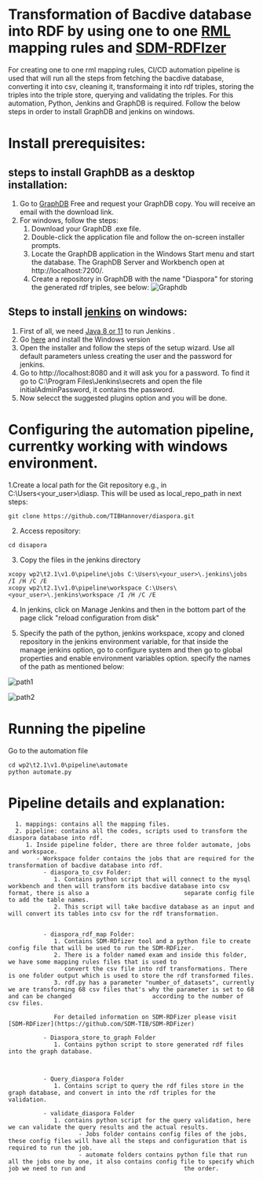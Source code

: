 # Transformation of Bacdive database into RDF by using one to one [RML](https://rml.io/specs/rml/#overview-0) mapping rules and [SDM-RDFIzer](https://github.com/SDM-TIB/SDM-RDFizer) 

For creating one to one rml mapping rules, CI/CD automation pipeline is used that will run all the steps from fetching the bacdive database, converting it into csv, cleaning it, transformaing it into rdf triples, storing the triples into the triple store, querying and validating the triples. For this automation, Python, Jenkins and GraphDB is required. Follow the below steps in order to install GraphDB and jenkins on windows. 

      
# Install prerequisites:

  ## steps to install GraphDB as a desktop installation:
  1. Go to [GraphDB](https://www.ontotext.com/products/graphdb/graphdb-free/) Free and request your GraphDB copy. You will receive an email with the download link. 
  2. For windows, follow the steps: 
       1. Download your GraphDB .exe file.
       2. Double-click the application file and follow the on-screen installer prompts.
       3. Locate the GraphDB application in the Windows Start menu and start the database. The GraphDB Server and Workbench open at http://localhost:7200/.
       4. Create a repository in GraphDB with the name "Diaspora" for storing the generated rdf triples, see below:
       ![Graphdb](https://user-images.githubusercontent.com/55106484/176881416-3f39143e-6615-4e83-9f04-80338fc589dc.PNG)
  
  ## Steps to install [jenkins](https://www.jenkins.io/doc/book/installing/windows/) on windows: 
   1. First of all, we need [Java 8 or 11](https://www.java.com/en/download/help/windows_manual_download.html) to run Jenkins .
   2. Go [here](https://www.jenkins.io/download/#downloading-jenkins) and install the Windows version
   3. Open the installer and follow the steps of the setup wizard. Use all default parameters unless creating the user and the password for jenkins.
   4. Go to http://localhost:8080 and it will ask you for a password. To find it go to C:\Program Files\Jenkins\secrets and open the file initialAdminPassword, it contains the password.
   5. Now selecct the suggested plugins option and you will be done.
 
# Configuring the automation pipeline, currentky working with windows environment. 

1.Create a local path for the Git repository e.g., in C:\Users\<your_user>\diasp. This will be used as local_repo_path in next steps:
```
git clone https://github.com/TIBHannover/diaspora.git
```

2. Access repository:

```
cd disapora
```

3. Copy the files in the jenkins directory

```
xcopy wp2\t2.1\v1.0\pipeline\jobs C:\Users\<your_user>\.jenkins\jobs /I /H /C /E
xcopy wp2\t2.1\v1.0\pipeline\workspace C:\Users\<your_user>\.jenkins\workspace /I /H /C /E
```

4. In jenkins, click on Manage Jenkins and then in the bottom part of the page click "reload configuration from disk"

5. Specify the path of the python, jenkins workspace, xcopy and cloned repository in the jenkins environment variable, for that inside the manage jenkins option, go to configure system and then go to global properties and enable environment variables option. specify the names of the path as mentioned below:

![path1](https://user-images.githubusercontent.com/55106484/176921715-b0aa112e-3798-4a5d-89ba-a69a4866c69e.PNG)

![path2](https://user-images.githubusercontent.com/55106484/176921732-c61b989e-9c2a-49ed-8f4b-6e7229004eae.PNG)

# Running the pipeline

Go to the automation file
```
cd wp2\t2.1\v1.0\pipeline\automate
python automate.py
```
# Pipeline details and explanation:
      1. mappings: contains all the mapping files. 
      2. pipeline: contains all the codes, scripts used to transform the diaspora database into rdf.
         1. Inside pipeline folder, there are three folder automate, jobs and workspace.
            - Workspace folder contains the jobs that are required for the transformation of bacdive database into rdf.
              - diaspora_to_csv Folder:
                 1. Contains python script that will connect to the mysql workbench and then will transform its bacdive database into csv format, there is also a                           separate config file to add the table names.  
                 2. This script will take bacdive database as an input and will convert its tables into csv for the rdf transformation. 


              - diaspora_rdf_map Folder:
                 1. Contains SDM-RDfizer tool and a python file to create config file that will be used to run the SDM-RDFizer. 
                 2. There is a folder named exam and inside this folder, we have some mapping rules files that is used to 
                    convert the csv file into rdf transformations. There is one folder output which is used to store the rdf transformed files. 
                 3. rdf.py has a parameter "number_of_datasets", currently we are transforming 68 csv files that's why the parameter is set to 68 and can be changed                       according to the number of csv files.

                 For detailed information on SDM-RDFizer please visit [SDM-RDFizer](https://github.com/SDM-TIB/SDM-RDFizer)

              - Diaspora_store_to_graph Folder
                 1. Contains python script to store generated rdf files into the graph database. 


    
              - Query_diaspora Folder
                 1. Contains script to query the rdf files store in the graph database, and convert in into the rdf triples for the validation. 
    
              - validate_diaspora Folder
                 1. contains python script for the query validation, here we can validate the query results and the actual results. 
                        - Jobs folder contains config files of the jobs, these config files will have all the steps and configuration that is required to run the job.
                        - automate folders contains python file that run all the jobs one by one, it also contains config file to specify which job we need to run and                            the order.


   

    

